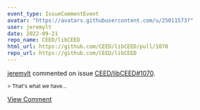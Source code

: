 ```yaml
---
event_type: IssueCommentEvent
avatar: "https://avatars.githubusercontent.com/u/25011573?"
user: jeremylt
date: 2022-09-21
repo_name: CEED/libCEED
html_url: https://github.com/CEED/libCEED/pull/1070
repo_url: https://github.com/CEED/libCEED
---
```


<a href='https://github.com/jeremylt' target='_blank'>jeremylt</a> commented on issue <a href='https://github.com/CEED/libCEED/pull/1070' target='_blank'>CEED/libCEED#1070</a>.

<small>> That's what we have...</small>

<a href='https://github.com/CEED/libCEED/pull/1070' target='_blank'>View Comment</a>